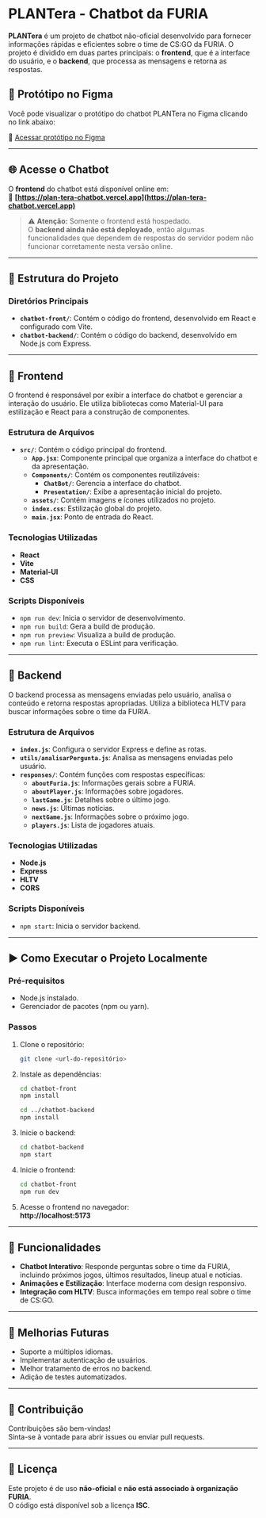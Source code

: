 # PLANTera - Chatbot da FURIA

**PLANTera** é um projeto de chatbot não-oficial desenvolvido para fornecer informações rápidas e eficientes sobre o time de CS:GO da FURIA. O projeto é dividido em duas partes principais: o **frontend**, que é a interface do usuário, e o **backend**, que processa as mensagens e retorna as respostas.

## 🎨 Protótipo no Figma

Você pode visualizar o protótipo do chatbot PLANTera no Figma clicando no link abaixo:

🔗 [Acessar protótipo no Figma](https://www.figma.com/design/MW0BZq6IXoPjfngmfDBfNs/PLANTera?node-id=0-1&p=f&t=ISuGpzG7iY9K18df-0)


---

## 🌐 Acesse o Chatbot

O **frontend** do chatbot está disponível online em:  
🔗 **[https://plan-tera-chatbot.vercel.app](https://plan-tera-chatbot.vercel.app)**

> ⚠️ **Atenção:** Somente o frontend está hospedado.  
> O **backend ainda não está deployado**, então algumas funcionalidades que dependem de respostas do servidor podem não funcionar corretamente nesta versão online.


---

## 📁 Estrutura do Projeto

### Diretórios Principais

- **`chatbot-front/`**: Contém o código do frontend, desenvolvido em React e configurado com Vite.
- **`chatbot-backend/`**: Contém o código do backend, desenvolvido em Node.js com Express.

---

## 💬 Frontend

O frontend é responsável por exibir a interface do chatbot e gerenciar a interação do usuário. Ele utiliza bibliotecas como Material-UI para estilização e React para a construção de componentes.

### Estrutura de Arquivos

- **`src/`**: Contém o código principal do frontend.
  - **`App.jsx`**: Componente principal que organiza a interface do chatbot e da apresentação.
  - **`Components/`**: Contém os componentes reutilizáveis:
    - **`ChatBot/`**: Gerencia a interface do chatbot.
    - **`Presentation/`**: Exibe a apresentação inicial do projeto.
  - **`assets/`**: Contém imagens e ícones utilizados no projeto.
  - **`index.css`**: Estilização global do projeto.
  - **`main.jsx`**: Ponto de entrada do React.

### Tecnologias Utilizadas

- **React**
- **Vite**
- **Material-UI**
- **CSS**

### Scripts Disponíveis

- `npm run dev`: Inicia o servidor de desenvolvimento.
- `npm run build`: Gera a build de produção.
- `npm run preview`: Visualiza a build de produção.
- `npm run lint`: Executa o ESLint para verificação.

---

## 🧠 Backend

O backend processa as mensagens enviadas pelo usuário, analisa o conteúdo e retorna respostas apropriadas. Utiliza a biblioteca HLTV para buscar informações sobre o time da FURIA.

### Estrutura de Arquivos

- **`index.js`**: Configura o servidor Express e define as rotas.
- **`utils/analisarPergunta.js`**: Analisa as mensagens enviadas pelo usuário.
- **`responses/`**: Contém funções com respostas específicas:
  - **`aboutFuria.js`**: Informações gerais sobre a FURIA.
  - **`aboutPlayer.js`**: Informações sobre jogadores.
  - **`lastGame.js`**: Detalhes sobre o último jogo.
  - **`news.js`**: Últimas notícias.
  - **`nextGame.js`**: Informações sobre o próximo jogo.
  - **`players.js`**: Lista de jogadores atuais.

### Tecnologias Utilizadas

- **Node.js**
- **Express**
- **HLTV**
- **CORS**

### Scripts Disponíveis

- `npm start`: Inicia o servidor backend.

---

## ▶️ Como Executar o Projeto Localmente

### Pré-requisitos

- Node.js instalado.
- Gerenciador de pacotes (npm ou yarn).

### Passos

1. Clone o repositório:
   ```bash
   git clone <url-do-repositório>
   ```

2. Instale as dependências:
   ```bash
   cd chatbot-front
   npm install

   cd ../chatbot-backend
   npm install
   ```

3. Inicie o backend:
   ```bash
   cd chatbot-backend
   npm start
   ```

4. Inicie o frontend:
   ```bash
   cd chatbot-front
   npm run dev
   ```

5. Acesse o frontend no navegador:  
   **http://localhost:5173**

---

## 🔧 Funcionalidades

- **Chatbot Interativo**: Responde perguntas sobre o time da FURIA, incluindo próximos jogos, últimos resultados, lineup atual e notícias.
- **Animações e Estilização**: Interface moderna com design responsivo.
- **Integração com HLTV**: Busca informações em tempo real sobre o time de CS:GO.

---

## 🚀 Melhorias Futuras

- Suporte a múltiplos idiomas.
- Implementar autenticação de usuários.
- Melhor tratamento de erros no backend.
- Adição de testes automatizados.

---

## 🤝 Contribuição

Contribuições são bem-vindas!  
Sinta-se à vontade para abrir issues ou enviar pull requests.

---

## 📜 Licença

Este projeto é de uso **não-oficial** e **não está associado à organização FURIA**.  
O código está disponível sob a licença **ISC**.
